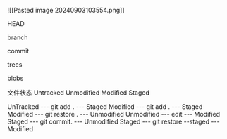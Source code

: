 
![[Pasted image 20240903103554.png]]



HEAD

branch

commit

trees

blobs



文件状态
Untracked
Unmodified
Modified
Staged


UnTracked ---  git add . --- Staged
Modified --- git add .  --- Staged
Modified --- git restore .  --- Unmodified
Unmodified --- edit  --- Modified
Staged --- git commit. --- Unmodified
Staged --- git restore --staged --- Modified




